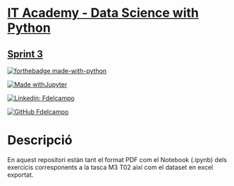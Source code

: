 # [IT Academy - Data Science with Python](https://www.barcelonactiva.cat/es/itacademy)
## [Sprint 3](https://github.com/Pacs7/estructures_Dataframe/tree/main/Sprint3)

[![forthebadge made-with-python](http://ForTheBadge.com/images/badges/made-with-python.svg)](https://www.python.org/)  
 
[![Made withJupyter](https://img.shields.io/badge/Made%20with-Jupyter-orange?style=for-the-badge&logo=Jupyter)](https://jupyter.org/try)   

[![Linkedin: Fdelcampo](https://img.shields.io/badge/-FranciscodelCampo-blue?style=flat-square&logo=Linkedin&logoColor=white&link=https://www.linkedin.com/in/franciscodelcampo7/)](https://www.linkedin.com/in/franciscodelcampo7/)  

[![GitHub Fdelcampo](https://img.shields.io/github/followers/Pacs7?label=follow&style=social)](https://github.com/Pacs7)

# Descripció
En aquest repositori estàn tant el format PDF com el Notebook (.ipynb) dels exercicis corresponents a la tasca M3 T02 així com el dataset en excel exportat.

